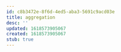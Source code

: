 ```yaml
---
id: c8b3472e-8f6d-4ed5-aba3-5691c9acd03e
title: aggregation
desc: ''
updated: 1618573905067
created: 1618573905067
stub: true
---
```


